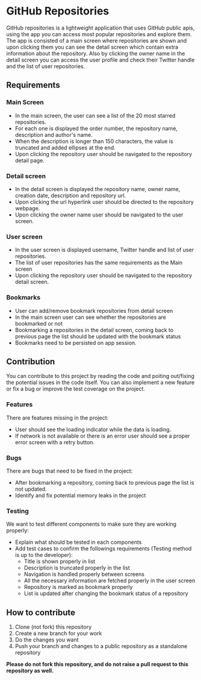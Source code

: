 # GitHub Repositories
GitHub repositories is a lightweight application that uses GitHub public apis, using the app you can access most popular repositories and explore them.
The app is consisted of a main screen where repositories are shown and upon clicking them you can see the detail screen which contain extra information about the repository. Also by clicking the owner name in the detail screen you can access the user profile and check their Twitter handle and the list of user repositories.

## Requirements
### Main Screen
- In the main screen, the user can see a list of the 20 most starred repositories.
- For each one is displayed the order number, the repository name, description and author's name.
- When the description is longer than 150 characters, the value is truncated and added ellipses at the end.
- Upon clicking the repository user should be navigated to the repository detail page.

### Detail screen
- In the detail screen is displayed the repository name, owner name, creation date, description and repository url.
- Upon clicking the url hyperlink user should be directed to the repository webpage.
- Upon clicking the owner name user should be navigated to the user screen.

### User screen
- In the user screen is displayed username, Twitter handle and list of user repositories.
- The list of user repositories has the same requirements as the Main screen
- Upon clicking the repository user should be navigated to the repository detail screen.

### Bookmarks
- User can add/remove bookmark repositories from detail screen
- In the main screen user can see whether the repositories are bookmarked or not
- Bookmarking a repositories in the detail screen, coming back to previous page the list should be updated with the bookmark status
- Bookmarks need to be persisted on app session.

## Contribution
You can contribute to this project by reading the code and poiting out/fixing the potential issues in the code itself. You can also implement a new feature or fix a bug or improve the test coverage on the project.
### Features
There are features missing in the project:
- User should see the loading indicator while the data is loading.
- If network is not available or there is an error user should see a proper error screen with a retry button.

### Bugs
There are bugs that need to be fixed in the project:
- After bookmarking a repository, coming back to previous page the list is not updated.
- Identify and fix potential memory leaks in the project

### Testing
We want to test different components to make sure they are working properly:
- Explain what should be tested in each components
- Add test cases to confirm the followings requirements (Testing method is up to the developer):
  - Title is shown properly in list
  - Description is truncated properly in the list
  - Navigation is handled properly between screens
  - All the necessary information are fetched properly in the user screen
  - Repository is marked as bookmark properly
  - List is updated after changing the bookmark status of a repository

## How to contribute
1. Clone (not fork) this repository
2. Create a new branch for your work
3. Do the changes you want
4. Push your branch and changes to a public repository as a standalone repository

**Please do not fork this repository, and do not raise a pull request to this repository as well.**
